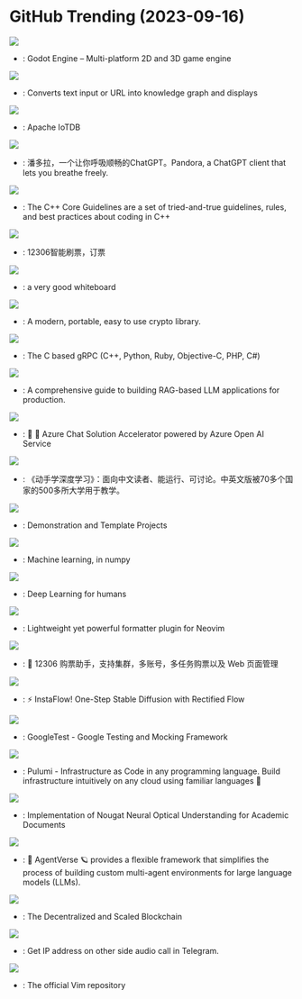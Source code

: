 # GitHub Trending (2023-09-16)

![](https://img.shields.io/badge/C%2B%2B-New%20587-green?style=flat-square&logo=appveyor)
- [](https://github.comundefined): Godot Engine – Multi-platform 2D and 3D game engine

![](https://img.shields.io/badge/Python-New%20788-green?style=flat-square&logo=appveyor)
- [](https://github.comundefined): Converts text input or URL into knowledge graph and displays

![](https://img.shields.io/badge/Java-New%20277-green?style=flat-square&logo=appveyor)
- [](https://github.comundefined): Apache IoTDB

![](https://img.shields.io/badge/Python-New%20124-green?style=flat-square&logo=appveyor)
- [](https://github.comundefined): 潘多拉，一个让你呼吸顺畅的ChatGPT。Pandora, a ChatGPT client that lets you breathe freely.

![](https://img.shields.io/badge/Python-New%2027-green?style=flat-square&logo=appveyor)
- [](https://github.comundefined): The C++ Core Guidelines are a set of tried-and-true guidelines, rules, and best practices about coding in C++

![](https://img.shields.io/badge/Python-New%20117-green?style=flat-square&logo=appveyor)
- [](https://github.comundefined): 12306智能刷票，订票

![](https://img.shields.io/badge/TypeScript-New%20940-green?style=flat-square&logo=appveyor)
- [](https://github.comundefined): a very good whiteboard

![](https://img.shields.io/badge/C-New%2069-green?style=flat-square&logo=appveyor)
- [](https://github.comundefined): A modern, portable, easy to use crypto library.

![](https://img.shields.io/badge/C%2B%2B-New%2022-green?style=flat-square&logo=appveyor)
- [](https://github.comundefined): The C based gRPC (C++, Python, Ruby, Objective-C, PHP, C#)

![](https://img.shields.io/badge/Jupyter%20Notebook-New%20155-green?style=flat-square&logo=appveyor)
- [](https://github.comundefined): A comprehensive guide to building RAG-based LLM applications for production.

![](https://img.shields.io/badge/TypeScript-New%2040-green?style=flat-square&logo=appveyor)
- [](https://github.comundefined): 🤖 💼 Azure Chat Solution Accelerator powered by Azure Open AI Service

![](https://img.shields.io/badge/Python-New%20136-green?style=flat-square&logo=appveyor)
- [](https://github.comundefined): 《动手学深度学习》：面向中文读者、能运行、可讨论。中英文版被70多个国家的500多所大学用于教学。

![](https://img.shields.io/badge/GDScript-New%2087-green?style=flat-square&logo=appveyor)
- [](https://github.comundefined): Demonstration and Template Projects

![](https://img.shields.io/badge/Python-New%20115-green?style=flat-square&logo=appveyor)
- [](https://github.comundefined): Machine learning, in numpy

![](https://img.shields.io/badge/Python-New%2090-green?style=flat-square&logo=appveyor)
- [](https://github.comundefined): Deep Learning for humans

![](https://img.shields.io/badge/Lua-New%2035-green?style=flat-square&logo=appveyor)
- [](https://github.comundefined): Lightweight yet powerful formatter plugin for Neovim

![](https://img.shields.io/badge/Python-New%2011-green?style=flat-square&logo=appveyor)
- [](https://github.comundefined): 🚂 12306 购票助手，支持集群，多账号，多任务购票以及 Web 页面管理

![](https://img.shields.io/badge/none-New%2052-green?style=flat-square&logo=appveyor)
- [](https://github.comundefined): ⚡ InstaFlow! One-Step Stable Diffusion with Rectified Flow

![](https://img.shields.io/badge/C%2B%2B-New%2020-green?style=flat-square&logo=appveyor)
- [](https://github.comundefined): GoogleTest - Google Testing and Mocking Framework

![](https://img.shields.io/badge/Go-New%2014-green?style=flat-square&logo=appveyor)
- [](https://github.comundefined): Pulumi - Infrastructure as Code in any programming language. Build infrastructure intuitively on any cloud using familiar languages 🚀

![](https://img.shields.io/badge/Python-New%20304-green?style=flat-square&logo=appveyor)
- [](https://github.comundefined): Implementation of Nougat Neural Optical Understanding for Academic Documents

![](https://img.shields.io/badge/JavaScript-New%2045-green?style=flat-square&logo=appveyor)
- [](https://github.comundefined): 🤖 AgentVerse 🪐 provides a flexible framework that simplifies the process of building custom multi-agent environments for large language models (LLMs).

![](https://img.shields.io/badge/Rust-New%20161-green?style=flat-square&logo=appveyor)
- [](https://github.comundefined): The Decentralized and Scaled Blockchain

![](https://img.shields.io/badge/Python-New%2068-green?style=flat-square&logo=appveyor)
- [](https://github.comundefined): Get IP address on other side audio call in Telegram.

![](https://img.shields.io/badge/Vim%20Script-New%2033-green?style=flat-square&logo=appveyor)
- [](https://github.comundefined): The official Vim repository

